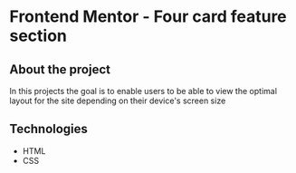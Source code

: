 # Frontend Mentor - Four card feature section

## About the project 
<p>In this projects the goal is to enable users to be able to view the optimal layout for the site depending on their device's screen size<p>

## Technologies
- HTML
- CSS
